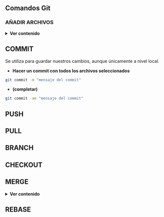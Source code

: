 ## Comandos Git


### AÑADIR ARCHIVOS

<details>
<summary><strong>Ver contenido</strong></summary><br>
  
- **Añadir el archivo con el nombre indicado**
```bash
git add <nombre_archivo>
```
- **Añadir todo los archivos presentes en el directorio**
```bash
git add .
```
</details>

<h2>COMMIT</h2>

Se utiliza para guardar nuestros cambios, aunque únicamente a nivel local.

- **Hacer un commit con todos los archivos seleccionados**
```bash
git commit -m "mensaje del commit"
```
- **(completar)**
```bash
git commit -am "mensaje del commit"
```

<h2>PUSH</h2>

<h2>PULL</h2>

<h2>BRANCH</h2>

<h2>CHECKOUT</h2>

<h2>MERGE</h2>

<details>
<summary><strong>Ver contenido</strong></summary><br>

```bash
git checkout master
git merge rama_de_trabajo
git branch -d rama_de_trabajo
```

En este ejemplo, primero se cambia a la rama main, se realiza un git merge con la rama o branch secundaria “rama_de_trabajo”, que conecta ambas ramas, y luego se elimina la rama secundaria redundante con el comando “git branch -d”.


</details>

<h2>REBASE</h2>
